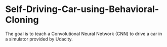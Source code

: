 # Self-Driving-Car-using-Behavioral-Cloning
The goal is to teach a Convolutional Neural Network (CNN) to drive a car in a simulator provided by Udacity.
